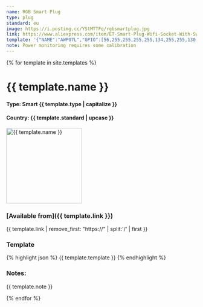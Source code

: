 ```yaml
---
name: RGB Smart Plug
type: plug
standard: eu
image: https://i.postimg.cc/YStMTTFq/rgbsmartplug.jpg
link: https://www.aliexpress.com/item/ET-Smart-Plug-Wifi-Socket-With-Switch-Phone-APP-Voice-Remote-Control-Monitor-Smart-Timing-Switch/32964036349.html
template: '{"NAME":"AWP07L","GPIO":[56,255,255,255,255,134,255,255,130,17,132,21,255],"FLAG":1,"BASE":18}'
note: Power monitoring requires some calibration
---
```

{% for template in site.templates %}

# {{ template.name }}

#### Type: Smart {{ template.type | capitalize }}
#### Country: {{ template.standard | upcase }}

<img src="{{ template.image }}" alt="{{ template.name }}" height="200">

###  [Available from]({{ template.link }})
{{ template.link | remove_first: "https://" | split:'/' | first }}

### Template
{% highlight json %}
  {{ template.template }}
{% endhighlight %}

### Notes:

{{ template.note }}

{% endfor %}

